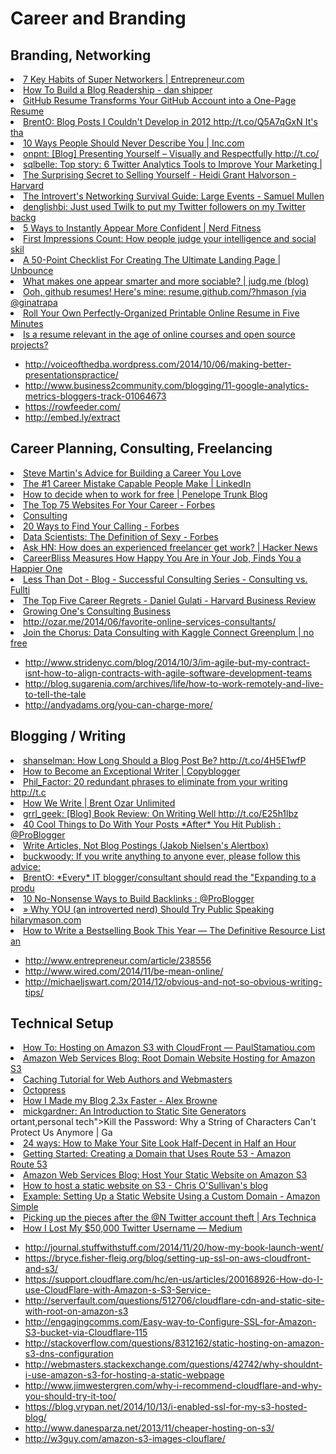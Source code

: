 # Career and Branding






## Branding, Networking

<li><a href="http://www.entrepreneur.com/article/224819?goback=.gde_2105677_member_185119806" time_added="1353945184" tags="brand,life hacker">7 Key Habits of Super Networkers | Entrepreneur.com</a></li>
<li><a href="http://danshipper.com/how-to-build-a-blog-readership" time_added="1349207996" tags="brand">How To Build a Blog Readership - dan shipper</a></li>
<li><a href="http://lifehacker.com/5940553/github-resume-transforms-your-github-account-into-a-one+page-resume" time_added="1348859887" tags="brand">GitHub Resume Transforms Your GitHub Account into a One-Page Resume</a></li>
<li><a href="http://ozar.me/2012/12/blog-posts-i-couldnt-develop-in-2012/" time_added="1355239110" tags="brand">BrentO: Blog Posts I Couldn't Develop in 2012 http://t.co/Q5A7qGxN It's tha</a></li>
<li><a href="http://www.inc.com/jeff-haden/10-ways-people-should-never-describe-you-mon_1.html" time_added="1389467697" tags="">10 Ways People Should Never Describe You | Inc.com</a></li>
<li><a href="http://t.co/MHaAIOSR" time_added="1354207425" tags="brand">onpnt: [Blog]  Presenting Yourself – Visually and Respectfully http://t.co/</a></li>
<li><a href="http://t.co/yONQjade" time_added="1356536415" tags="brand">sqlbelle: Top story: 6 Twitter Analytics Tools to Improve Your Marketing | </a></li>
<li><a href="http://blogs.hbr.org/cs/2012/08/the_surprising_secret_to_selli.html" time_added="1348859892" tags="brand">The Surprising Secret to Selling Yourself - Heidi Grant Halvorson - Harvard</a></li>
<li><a href="http://samuelmullen.com/2012/08/the-introverts-networking-survival-guide/" time_added="1348860073" tags="brand">The Introvert's Networking Survival Guide: Large Events - Samuel Mullen</a></li>
<li><a href="http://t.co/n7VlbGua" time_added="1355320911" tags="brand">denglishbi: Just used Twilk to put my Twitter followers on my Twitter backg</a></li>
<li><a href="http://www.nerdfitness.com/blog/2010/09/09/5-ways-to-immediately-appear-more-confident/" time_added="1356368651" tags="health,life hacker">5 Ways to Instantly Appear More Confident | Nerd Fitness</a></li>
<li><a href="http://judg.me/blog/first-impressions-count/" time_added="1348860352" tags="brand">First Impressions Count: How people judge your intelligence and social skil</a></li>
<li><a href="http://unbounce.com/landing-pages/checklist/" time_added="1355255474" tags="brand">A 50-Point Checklist For Creating The Ultimate Landing Page | Unbounce</a></li>
<li><a href="http://judg.me/blog/judgment-day/" time_added="1348860358" tags="brand">What makes one appear smarter and more sociable? | judg.me (blog)</a></li>
<li><a href="http://resume.github.com/?hmason" time_added="1362790103" tags="brand">Ooh, github resumes! Here's mine: resume.github.com/?hmason (via @ginatrapa</a></li>
<li><a href="http://lifehacker.com/5946783/roll-your-own-perfectly+organized-printable-online-resume-in-five-minutes" time_added="1349112990" tags="brand,hiring/firing">Roll Your Own Perfectly-Organized Printable Online Resume in Five Minutes</a></li>
<li><a href="http://arstechnica.com/information-technology/2012/09/is-a-resume-relevant-in-the-age-of-online-courses-and-open-source-projects/" time_added="1349739622" tags="brand,hiring/firing">Is a resume relevant in the age of online courses and open source projects?</a></li>


* http://voiceofthedba.wordpress.com/2014/10/06/making-better-presentationspractice/
* http://www.business2community.com/blogging/11-google-analytics-metrics-bloggers-track-01064673
* https://rowfeeder.com/
* http://embed.ly/extract



## Career Planning, Consulting, Freelancing

<li><a href="http://lifehacker.com/5947649/steve-martins-advice-for-building-a-career-you-love" time_added="1349112993" tags="brand">Steve Martin's Advice for Building a Career You Love</a></li>
<li><a href="http://www.linkedin.com/today/post/article/20121206081322-8353952-the-1-career-mistake-capable-people-make" time_added="1354851751" tags="brand">The #1 Career Mistake Capable People Make | LinkedIn</a></li>
<li><a href="http://blog.penelopetrunk.com/2012/05/31/how-to-decide-when-to-work-for-free/" time_added="1353946248" tags="brand">How to decide when to work for free | Penelope Trunk Blog</a></li>
<li><a href="http://www.forbes.com/sites/jacquelynsmith/2012/09/14/the-top-75-websites-for-your-career/" time_added="1353528878" tags="brand">The Top 75 Websites For Your Career - Forbes</a></li>
<li><a href="https://training.kalzumeus.com/newsletters/archive/consulting_1" time_added="1353356622" tags="hn">Consulting</a></li>
<li><a href="http://www.forbes.com/sites/jessicahagy/2012/06/26/20-ways-to-find-your-calling/" time_added="1348859861" tags="brand">20 Ways to Find Your Calling - Forbes</a></li>
<li><a href="http://www.forbes.com/sites/gilpress/2012/09/27/data-scientists-the-definition-of-sexy/" time_added="1349021940" tags="data science">Data Scientists: The Definition of Sexy - Forbes</a></li>
<li><a href="https://news.ycombinator.com/item?id=4585435&utm_source=Brent+Ozar+PLF+List&utm_campaign=3c71c065d9-Weekly_LInks_2012_10_0810_6_2012&utm_medium=email" time_added="1349718930" tags="hn">Ask HN: How does an experienced freelancer get work? | Hacker News</a></li>
<li><a href="http://lifehacker.com/5939542/careerbliss-measures-how-happy-you-are-in-your-job-finds-you-a-happier-one" time_added="1348859888" tags="life hacker">CareerBliss Measures How Happy You Are in Your Job, Finds You a Happier One</a></li>
<li><a href="http://blogs.lessthandot.com/index.php/ITProfessionals/consulting/successful-consulting-series-consulting-vs" time_added="1356115487" tags="brand">Less Than Dot - Blog - Successful Consulting Series - Consulting vs. Fullti</a></li>
<li><a href="http://blogs.hbr.org/cs/2012/12/the_top_five_career_regrets.html" time_added="1355510629" tags="brand,hn,important">The Top Five Career Regrets - Daniel Gulati - Harvard Business Review</a></li>
<li><a href="https://training.kalzumeus.com/newsletters/archive/consulting_1" time_added="1406907970" tags="">Growing One's Consulting Business</a></li>
<li><a href="http://ozar.me/2014/06/favorite-online-services-consultants/" time_added="1403619627" tags="">http://ozar.me/2014/06/favorite-online-services-consultants/</a></li>
<li><a href="http://blog.kaggle.com/2012/10/23/join-the-chorus-data-consulting-with-kaggle-connect/" time_added="1351090934" tags="">Join the Chorus: Data Consulting with Kaggle Connect  Greenplum | no free </a></li>



* http://www.stridenyc.com/blog/2014/10/3/im-agile-but-my-contract-isnt-how-to-align-contracts-with-agile-software-development-teams
* http://blog.sugarenia.com/archives/life/how-to-work-remotely-and-live-to-tell-the-tale
* http://andyadams.org/you-can-charge-more/



## Blogging / Writing

<li><a href="http://t.co/4H5E1wfP" time_added="1355235586" tags="brand">shanselman: How Long Should a Blog Post Be? http://t.co/4H5E1wfP</a></li>
<li><a href="http://www.copyblogger.com/exceptional-writer/" time_added="1349095560" tags="brand">How to Become an Exceptional Writer | Copyblogger</a></li>
<li><a href="http://t.co/ifQUrZnu" time_added="1349480709" tags="brand">Phil_Factor: 20 redundant phrases to eliminate from your writing http://t.c</a></li>
<li><a href="http://www.brentozar.com/archive/2013/01/how-we-write/" time_added="1357224344" tags="brand">How We Write | Brent Ozar Unlimited</a></li>
<li><a href="http://t.co/E25h1lbz" time_added="1354111818" tags="brand">grrl_geek: [Blog] Book Review: On Writing Well http://t.co/E25h1lbz</a></li>
<li><a href="http://www.problogger.net/archives/2012/12/29/40-cool-things-to-do-with-your-posts-after-you-hit-publish/" time_added="1356718416" tags="brand">40 Cool Things to Do With Your Posts *After* You Hit Publish : @ProBlogger</a></li>
<li><a href="http://www.useit.com/alertbox/articles-not-blogs.html" time_added="1349462055" tags="hn">Write Articles, Not Blog Postings (Jakob Nielsen's Alertbox)</a></li>
<li><a href="http://t.co/17aDb8GF" time_added="1355757978" tags="brand,important">buckwoody: If you write anything to anyone ever, please follow this advice:</a></li>
<li><a href="http://t.co/meoU7CWa" time_added="1355492864" tags="brand">BrentO: *Every* IT blogger/consultant should read the "Expanding to a produ</a></li>
<li><a href="http://www.problogger.net/archives/2012/06/06/10-no-nonsense-ways-to-build-backlinks/" time_added="1353946238" tags="brand">10 No-Nonsense Ways to Build Backlinks : @ProBlogger</a></li>
<li><a href="http://www.hilarymason.com/speaking/why-you-an-introverted-nerd-should-try-public-speaking/" time_added="1361578667" tags="brand,hn,important">» Why YOU (an introverted nerd) Should Try Public Speaking hilarymason.com</a></li>
<li><a href="http://www.fourhourworkweek.com/blog/2014/02/04/how-to-get-published/" time_added="1391572514" tags="">How to Write a Bestselling Book This Year — The Definitive Resource List an</a></li>

* http://www.entrepreneur.com/article/238556
* http://www.wired.com/2014/11/be-mean-online/
* http://michaeljswart.com/2014/12/obvious-and-not-so-obvious-writing-tips/


## Technical Setup

<li><a href="http://paulstamatiou.com/hosting-on-amazon-s3-with-cloudfront/" time_added="1389639741" tags="">How To: Hosting on Amazon S3 with CloudFront — PaulStamatiou.com</a></li>
<li><a href="http://aws.typepad.com/aws/2012/12/root-domain-website-hosting-for-amazon-s3.html" time_added="1356677184" tags="brand">Amazon Web Services Blog: Root Domain Website Hosting for Amazon S3</a></li>
<li><a href="http://www.mnot.net/cache_docs/" time_added="1348860153" tags="hn">Caching Tutorial for Web Authors and Webmasters</a></li>
<li><a href="http://octopress.org/" time_added="1354385655" tags="brand,personal tech">Octopress</a></li>
<li><a href="http://blog.alexbrowne.info/how-i-made-my-blog-faster/" time_added="1356816804" tags="brand">How I Made my Blog 2.3x Faster - Alex Browne</a></li>
<li><a href="http://www.mickgardner.com/2012/12/an-introduction-to-static-site.html" time_added="1356143802" tags="brand">mickgardner: An Introduction to Static Site Generators</a></li>
ortant,personal tech">Kill the Password: Why a String of Characters Can't Protect Us Anymore | Ga</a></li>
<li><a href="http://24ways.org/2012/how-to-make-your-site-look-half-decent/" time_added="1355643251" tags="brand">24 ways: How to Make Your Site Look Half-Decent in Half an Hour</a></li>
<li><a href="http://docs.aws.amazon.com/Route53/latest/DeveloperGuide/R53Example.html" time_added="1361938395" tags="brand">Getting Started: Creating a Domain that Uses Route 53 - Amazon Route 53</a></li>
<li><a href="http://aws.typepad.com/aws/2011/02/host-your-static-website-on-amazon-s3.html" time_added="1361938393" tags="brand">Amazon Web Services Blog: Host Your Static Website on Amazon S3</a></li>
<li><a href="http://thechrisoshow.com/2011/06/05/how-to-host-a-static-website-on-s3/" time_added="1361938348" tags="brand">How to host a static website on S3 - Chris O'Sullivan's blog</a></li>
<li><a href="http://docs.aws.amazon.com/AmazonS3/latest/dev/website-hosting-custom-domain-walkthrough.html" time_added="1361938676" tags="brand">Example: Setting Up a Static Website Using a Custom Domain - Amazon Simple </a></li>
<li><a href="http://arstechnica.com/security/2014/01/picking-up-the-pieces-after-the-n-twitter-account-theft/2/" time_added="1391282813" tags="">Picking up the pieces after the @N Twitter account theft | Ars Technica</a></li>
<li><a href="https://medium.com/p/24eb09e026dd" time_added="1391006933" tags="">How I Lost My $50,000 Twitter Username — Medium</a></li>

* http://journal.stuffwithstuff.com/2014/11/20/how-my-book-launch-went/
* https://bryce.fisher-fleig.org/blog/setting-up-ssl-on-aws-cloudfront-and-s3/
* https://support.cloudflare.com/hc/en-us/articles/200168926-How-do-I-use-CloudFlare-with-Amazon-s-S3-Service-
* http://serverfault.com/questions/512706/cloudflare-cdn-and-static-site-with-root-on-amazon-s3
* http://engagingcomms.com/Easy-way-to-Configure-SSL-for-Amazon-S3-bucket-via-Cloudflare-115
* http://stackoverflow.com/questions/8312162/static-hosting-on-amazon-s3-dns-configuration
* http://webmasters.stackexchange.com/questions/42742/why-shouldnt-i-use-amazon-s3-for-hosting-a-static-webpage
* http://www.jimwestergren.com/why-i-recommend-cloudflare-and-why-you-should-try-it-too/
* https://blog.vrypan.net/2014/10/13/i-enabled-ssl-for-my-s3-hosted-blog/
* http://www.danesparza.net/2013/11/cheaper-hosting-on-s3/
* http://w3guy.com/amazon-s3-images-clouflare/

















